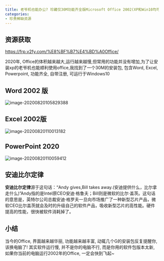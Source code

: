 ```yaml
---
title: 老爷机也能办公? 珍藏仅30M功能齐全版Microsoft Office 2002(XP和Win10均可用)
categories:
- 珍贵稀缺资源
---
```




## 资源获取

https://frp.v2fy.com/%E8%BF%B7%E4%BD%A0Office/





2020年, Office的体积越来越大,运行越来越慢,但常用的功能并没有增加,为了让安装xp的老爷机也能顺利使用office,我找到了一个30M的安装包, 包含Word, Excel, Powerpoint, 功能齐全, 自带注册, 可运行于Windows10

## Word 2002 版 

![image-20200820105829388](https://cdn.fangyuanxiaozhan.com/assets/1694172328437y3TfEj4x.png)



## Excel 2002版

![image-20200820110013182](https://cdn.fangyuanxiaozhan.com/assets/1694172328883mFkADWH0.png)



## PowerPoint 2020

![image-20200820110059412](https://cdn.fangyuanxiaozhan.com/assets/1694172329051XminaJC1.png)





## 安迪比尔定律



**安迪比尔定律**源于这句话：“Andy gives,Bill takes away.(安迪提供什么，比尔拿走什么)”Andy指的是Intel原CEO安迪·格鲁夫；Bill则是微软的比尔·盖茨。这句话的意思是，英特尔公司总裁安迪·格罗夫一旦向市场推广了一种新型芯片产品，微软CEO比尔盖茨就会及时的升级自己的软件产品，吸收新型芯片的高性能。硬件提高的性能，很快被软件消耗掉了。




## 小结

当今的Office, 界面越来越华丽, 功能越来越丰富, 动辄几个G的安装包反复提醒你, 该换电脑了! 其实软件运行慢, 并不是你的电脑不行, 而是你用的软件包版本太新, 如果你当前的电脑运行2002年的Office, 一定会快到飞起~